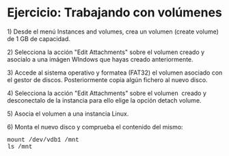 # Ejercicio: Trabajando con volúmenes
<p>1) Desde el menú Instances and volumes, crea un volumen (create volume) de 1 GB de capacidad.</p>
<p>2) Selecciona la acción "Edit Attachments" sobre el volumen creado y asocialo a una imágen WIndows que hayas creado anteriormente.</p>
<p>3) Accede al sistema operativo y formatea (FAT32) el volumen asociado con el gestor de discos. Posteriormente copia algún fichero al nuevo disco.</p>
<p>4) Selecciona la acción "Edit Attachments" sobre el volumen  creado y desconectalo de la instancia para ello elige la opción detach volume.</p>
<p>5) Asocia el volumen a una instancia Linux.</p>
<p>6) Monta el nuevo disco y comprueba el contenido del mismo:</p>
<p><span style="font-family: courier new,courier,monospace;">mount /dev/vdb1 /mnt</span><br /><span style="font-family: courier new,courier,monospace;">ls /mnt</span><br /><br /><br /><br /><br /><br /><br /></p>
